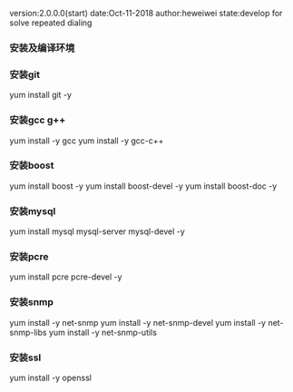 version:2.0.0.0(start)
date:Oct-11-2018
author:heweiwei
state:develop for solve repeated dialing

### 安装及编译环境

### 安装git

yum install git -y

### 安装gcc g++

yum install -y gcc
yum install -y gcc-c++

### 安装boost

yum install boost  -y
yum install boost-devel  -y
yum install boost-doc  -y

### 安装mysql

yum install mysql mysql-server mysql-devel -y

### 安装pcre

yum install pcre pcre-devel -y

### 安装snmp

yum install -y net-snmp
yum install -y net-snmp-devel
yum install -y net-snmp-libs
yum install -y net-snmp-utils

### 安装ssl

yum install -y openssl
